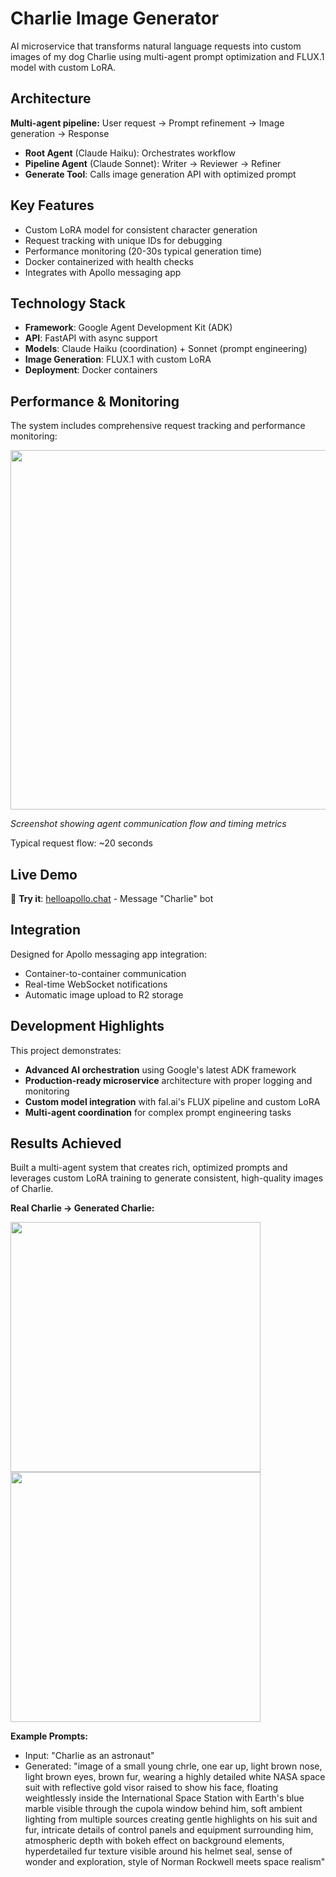 # Charlie Image Generator

AI microservice that transforms natural language requests into custom images of my dog Charlie using multi-agent prompt optimization and FLUX.1 model with custom LoRA.

## Architecture

**Multi-agent pipeline:** User request → Prompt refinement → Image generation → Response
- **Root Agent** (Claude Haiku): Orchestrates workflow  
- **Pipeline Agent** (Claude Sonnet): Writer → Reviewer → Refiner
- **Generate Tool**: Calls image generation API with optimized prompt

## Key Features

- Custom LoRA model for consistent character generation
- Request tracking with unique IDs for debugging
- Performance monitoring (20-30s typical generation time)
- Docker containerized with health checks
- Integrates with Apollo messaging app

## Technology Stack

- **Framework**: Google Agent Development Kit (ADK)
- **API**: FastAPI with async support
- **Models**: Claude Haiku (coordination) + Sonnet (prompt engineering)
- **Image Generation**: FLUX.1 with custom LoRA
- **Deployment**: Docker containers

## Performance & Monitoring

The system includes comprehensive request tracking and performance monitoring:

<img width="575" src="https://github.com/user-attachments/assets/61ed86ee-cdb9-4864-8c3a-5a036415216f" />

*Screenshot showing agent communication flow and timing metrics*

Typical request flow: ~20 seconds

## Live Demo
🔗 **Try it**: [helloapollo.chat](https://helloapollo.chat) - Message "Charlie" bot  

## Integration

Designed for Apollo messaging app integration:
- Container-to-container communication
- Real-time WebSocket notifications
- Automatic image upload to R2 storage

## Development Highlights

This project demonstrates:
- **Advanced AI orchestration** using Google's latest ADK framework
- **Production-ready microservice** architecture with proper logging and monitoring
- **Custom model integration** with fal.ai's FLUX pipeline and custom LoRA
- **Multi-agent coordination** for complex prompt engineering tasks

## Results Achieved
Built a multi-agent system that creates rich, optimized prompts and leverages custom LoRA training to generate consistent, high-quality images of Charlie.

**Real Charlie → Generated Charlie:**

<img width="400" src="https://github.com/user-attachments/assets/bc55a36c-d2ef-4ae3-9bb9-bf45aa25ec17" />
<img width="400" src="https://github.com/user-attachments/assets/2b821f43-494f-49c4-b6c0-59f9b5e34d2c" />

**Example Prompts:**
- Input: "Charlie as an astronaut"  
- Generated: "image of a small young chrle, one ear up, light brown nose, light brown eyes, brown fur, wearing a highly detailed white NASA space suit with reflective gold visor raised to show his face, floating weightlessly inside the International Space Station with Earth's blue marble visible through the cupola window behind him, soft ambient lighting from multiple sources creating gentle highlights on his suit and fur, intricate details of control panels and equipment surrounding him, atmospheric depth with bokeh effect on background elements, hyperdetailed fur texture visible around his helmet seal, sense of wonder and exploration, style of Norman Rockwell meets space realism"
